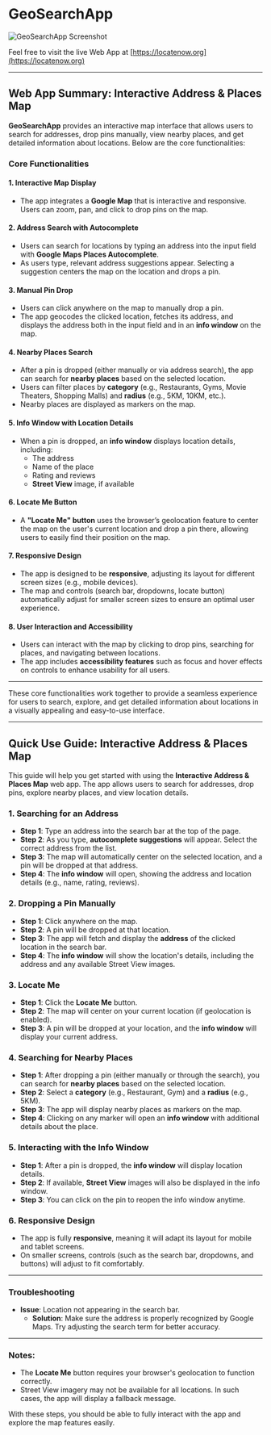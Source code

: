 # GeoSearchApp

![GeoSearchApp Screenshot](https://github.com/user-attachments/assets/e92d51d5-10c7-4b98-b288-3129b1d71ba8)

Feel free to visit the live Web App at [https://locatenow.org](https://locatenow.org)

---

## Web App Summary: Interactive Address & Places Map

**GeoSearchApp** provides an interactive map interface that allows users to search for addresses, drop pins manually, view nearby places, and get detailed information about locations. Below are the core functionalities:

### Core Functionalities

#### 1. **Interactive Map Display**
- The app integrates a **Google Map** that is interactive and responsive. Users can zoom, pan, and click to drop pins on the map.

#### 2. **Address Search with Autocomplete**
- Users can search for locations by typing an address into the input field with **Google Maps Places Autocomplete**. 
- As users type, relevant address suggestions appear. Selecting a suggestion centers the map on the location and drops a pin.

#### 3. **Manual Pin Drop**
- Users can click anywhere on the map to manually drop a pin.
- The app geocodes the clicked location, fetches its address, and displays the address both in the input field and in an **info window** on the map.

#### 4. **Nearby Places Search**
- After a pin is dropped (either manually or via address search), the app can search for **nearby places** based on the selected location.
- Users can filter places by **category** (e.g., Restaurants, Gyms, Movie Theaters, Shopping Malls) and **radius** (e.g., 5KM, 10KM, etc.).
- Nearby places are displayed as markers on the map.

#### 5. **Info Window with Location Details**
- When a pin is dropped, an **info window** displays location details, including:
  - The address
  - Name of the place
  - Rating and reviews
  - **Street View** image, if available

#### 6. **Locate Me Button**
- A **"Locate Me" button** uses the browser’s geolocation feature to center the map on the user's current location and drop a pin there, allowing users to easily find their position on the map.

#### 7. **Responsive Design**
- The app is designed to be **responsive**, adjusting its layout for different screen sizes (e.g., mobile devices). 
- The map and controls (search bar, dropdowns, locate button) automatically adjust for smaller screen sizes to ensure an optimal user experience.

#### 8. **User Interaction and Accessibility**
- Users can interact with the map by clicking to drop pins, searching for places, and navigating between locations.
- The app includes **accessibility features** such as focus and hover effects on controls to enhance usability for all users.

---

These core functionalities work together to provide a seamless experience for users to search, explore, and get detailed information about locations in a visually appealing and easy-to-use interface.

---

## Quick Use Guide: Interactive Address & Places Map

This guide will help you get started with using the **Interactive Address & Places Map** web app. The app allows users to search for addresses, drop pins, explore nearby places, and view location details.

### 1. **Searching for an Address**
- **Step 1**: Type an address into the search bar at the top of the page.
- **Step 2**: As you type, **autocomplete suggestions** will appear. Select the correct address from the list.
- **Step 3**: The map will automatically center on the selected location, and a pin will be dropped at that address.
- **Step 4**: The **info window** will open, showing the address and location details (e.g., name, rating, reviews).

### 2. **Dropping a Pin Manually**
- **Step 1**: Click anywhere on the map.
- **Step 2**: A pin will be dropped at that location.
- **Step 3**: The app will fetch and display the **address** of the clicked location in the search bar.
- **Step 4**: The **info window** will show the location's details, including the address and any available Street View images.

### 3. **Locate Me**
- **Step 1**: Click the **Locate Me** button.
- **Step 2**: The map will center on your current location (if geolocation is enabled).
- **Step 3**: A pin will be dropped at your location, and the **info window** will display your current address.

### 4. **Searching for Nearby Places**
- **Step 1**: After dropping a pin (either manually or through the search), you can search for **nearby places** based on the selected location.
- **Step 2**: Select a **category** (e.g., Restaurant, Gym) and a **radius** (e.g., 5KM).
- **Step 3**: The app will display nearby places as markers on the map.
- **Step 4**: Clicking on any marker will open an **info window** with additional details about the place.

### 5. **Interacting with the Info Window**
- **Step 1**: After a pin is dropped, the **info window** will display location details.
- **Step 2**: If available, **Street View** images will also be displayed in the info window.
- **Step 3**: You can click on the pin to reopen the info window anytime.

### 6. **Responsive Design**
- The app is fully **responsive**, meaning it will adapt its layout for mobile and tablet screens.
- On smaller screens, controls (such as the search bar, dropdowns, and buttons) will adjust to fit comfortably.

---

### Troubleshooting

- **Issue**: Location not appearing in the search bar.
  - **Solution**: Make sure the address is properly recognized by Google Maps. Try adjusting the search term for better accuracy.

---

### Notes:
- The **Locate Me** button requires your browser's geolocation to function correctly.
- Street View imagery may not be available for all locations. In such cases, the app will display a fallback message.

With these steps, you should be able to fully interact with the app and explore the map features easily.
